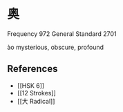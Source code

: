 # 奥
Frequency 972
General Standard 2701

ào
mysterious, obscure, profound

## References
- [[HSK 6]]
- [[12 Strokes]]
- [[大 Radical]]